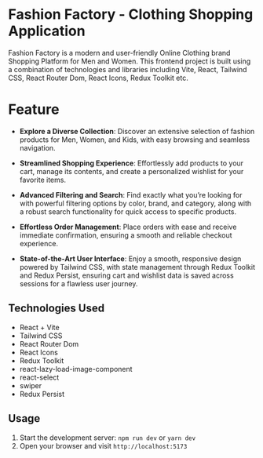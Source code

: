 
# Fashion Factory - Clothing Shopping Application

Fashion Factory is a modern and user-friendly Online Clothing brand Shopping Platform for Men and Women. This frontend project is built using a combination of technologies and libraries including Vite, React, Tailwind CSS, React Router Dom, React Icons, Redux Toolkit etc.

# Feature
- **Explore a Diverse Collection**:  Discover an extensive selection of fashion products for Men, Women, and Kids, with easy   browsing and seamless navigation.

- **Streamlined Shopping Experience**: Effortlessly add products to your cart, manage its contents, and create a personalized wishlist for your favorite items.

- **Advanced Filtering and Search**: Find exactly what you’re looking for with powerful filtering options by color, brand, and category, along with a robust search functionality for quick access to specific products.

- **Effortless Order Management**: Place orders with ease and receive immediate confirmation, ensuring a smooth and reliable checkout experience.

- **State-of-the-Art User Interface**: Enjoy a smooth, responsive design powered by Tailwind CSS, with state management through Redux Toolkit and Redux Persist, ensuring cart and wishlist data is saved across sessions for a flawless user journey.

## Technologies Used

- React + Vite
- Tailwind CSS
- React Router Dom
- React Icons
- Redux Toolkit
- react-lazy-load-image-component
- react-select
- swiper
- Redux Persist


## Usage

1. Start the development server: `npm run dev` or `yarn dev`
2. Open your browser and visit `http://localhost:5173`